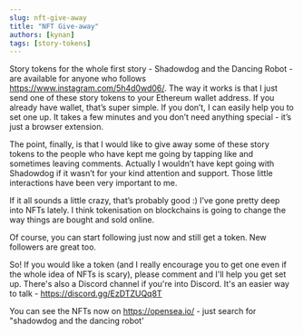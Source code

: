 ```yaml
---
slug: nft-give-away
title: "NFT Give-away"
authors: [kynan]
tags: [story-tokens]
---
```


Story tokens for the whole first story - Shadowdog and the Dancing Robot - are available for anyone who follows https://www.instagram.com/5h4d0wd06/. The way it works is that I just send one of these story tokens to your Ethereum wallet address. If you already have wallet, that’s super simple. If you don’t, I can easily help you to set one up. It takes a few minutes and you don’t need anything special - it’s just a browser extension.

The point, finally, is that I would like to give away some of these story tokens to the people who have kept me going by tapping like and sometimes leaving comments. Actually I wouldn’t have kept going with Shadowdog if it wasn’t for your kind attention and support. Those little interactions have been very important to me.

If it all sounds a little crazy, that’s probably good :) I’ve gone pretty deep into NFTs lately. I think tokenisation on blockchains is going to change the way things are bought and sold online.

Of course, you can start following just now and still get a token. New followers are great too.

So! If you would like a token (and I really encourage you to get one even if the whole idea of NFTs is scary), please comment and I'll help you get set up. There's also a Discord channel if you're into Discord. It's an easier way to talk - https://discord.gg/EzDTZUQq8T

You can see the NFTs now on https://opensea.io/ - just search for "shadowdog and the dancing robot'
